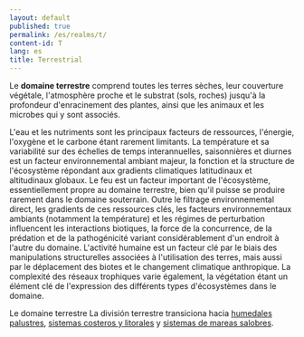 ```yaml
---
layout: default
published: true
permalink: /es/realms/t/
content-id: T
lang: es
title: Terrestrial
---
```


Le **domaine terrestre** comprend toutes les terres sèches, leur couverture végétale, l'atmosphère proche et le substrat (sols, roches) jusqu'à la profondeur d'enracinement des plantes, ainsi que les animaux et les microbes qui y sont associés. 

L'eau et les nutriments sont les principaux facteurs de ressources, l'énergie, l'oxygène et le carbone étant rarement limitants. La température et sa variabilité sur des échelles de temps interannuelles, saisonnières et diurnes est un facteur environnemental ambiant majeur, la fonction et la structure de l'écosystème répondant aux gradients climatiques latitudinaux et altitudinaux globaux. Le feu est un facteur important de l'écosystème, essentiellement propre au domaine terrestre, bien qu'il puisse se produire rarement dans le domaine souterrain. Outre le filtrage environnemental direct, les gradients de ces ressources clés, les facteurs environnementaux ambiants (notamment la température) et les régimes de perturbation influencent les interactions biotiques, la force de la concurrence, de la prédation et de la pathogénicité variant considérablement d'un endroit à l'autre du domaine. L'activité humaine est un facteur clé par le biais des manipulations structurelles associées à l'utilisation des terres, mais aussi par le déplacement des biotes et le changement climatique anthropique. La complexité des réseaux trophiques varie également, la végétation étant un élément clé de l'expression des différents types d'écosystèmes dans le domaine. 

Le domaine terrestre
La división terrestre transiciona hacia [humedales palustres](/explore/realms/TF), [sistemas costeros y litorales](/explore/realms/MT) y [sistemas de mareas salobres](/explore/realms/MFT).

 
